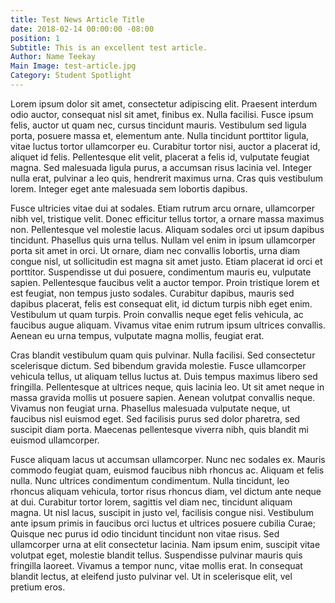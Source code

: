 ```yaml
---
title: Test News Article Title
date: 2018-02-14 00:00:00 -08:00
position: 1
Subtitle: This is an excellent test article.
Author: Name Teekay
Main Image: test-article.jpg
Category: Student Spotlight
---
```


Lorem ipsum dolor sit amet, consectetur adipiscing elit. Praesent interdum odio auctor, consequat nisl sit amet, finibus ex. Nulla facilisi. Fusce ipsum felis, auctor ut quam nec, cursus tincidunt mauris. Vestibulum sed ligula porta, posuere massa et, elementum ante. Nulla tincidunt porttitor ligula, vitae luctus tortor ullamcorper eu. Curabitur tortor nisi, auctor a placerat id, aliquet id felis. Pellentesque elit velit, placerat a felis id, vulputate feugiat magna. Sed malesuada ligula purus, a accumsan risus lacinia vel. Integer nulla erat, pulvinar a leo quis, hendrerit maximus urna. Cras quis vestibulum lorem. Integer eget ante malesuada sem lobortis dapibus.

Fusce ultricies vitae dui at sodales. Etiam rutrum arcu ornare, ullamcorper nibh vel, tristique velit. Donec efficitur tellus tortor, a ornare massa maximus non. Pellentesque vel molestie lacus. Aliquam sodales orci ut ipsum dapibus tincidunt. Phasellus quis urna tellus. Nullam vel enim in ipsum ullamcorper porta sit amet in orci. Ut ornare, diam nec convallis lobortis, urna diam congue nisl, ut sollicitudin est magna sit amet justo. Etiam placerat id orci et porttitor. Suspendisse ut dui posuere, condimentum mauris eu, vulputate sapien.
Pellentesque faucibus velit a auctor tempor. Proin tristique lorem et est feugiat, non tempus justo sodales. Curabitur dapibus, mauris sed dapibus placerat, felis est consequat elit, id dictum turpis nibh eget enim. Vestibulum ut quam turpis. Proin convallis neque eget felis vehicula, ac faucibus augue aliquam. Vivamus vitae enim rutrum ipsum ultrices convallis. Aenean eu urna tempus, vulputate magna mollis, feugiat erat.

Cras blandit vestibulum quam quis pulvinar. Nulla facilisi. Sed consectetur scelerisque dictum. Sed bibendum gravida molestie. Fusce ullamcorper vehicula tellus, ut aliquam tellus luctus at. Duis tempus maximus libero sed fringilla. Pellentesque at ultrices neque, quis lacinia leo. Ut sit amet neque in massa gravida mollis ut posuere sapien. Aenean volutpat convallis neque. Vivamus non feugiat urna. Phasellus malesuada vulputate neque, ut faucibus nisl euismod eget. Sed facilisis purus sed dolor pharetra, sed suscipit diam porta. Maecenas pellentesque viverra nibh, quis blandit mi euismod ullamcorper.

Fusce aliquam lacus ut accumsan ullamcorper. Nunc nec sodales ex. Mauris commodo feugiat quam, euismod faucibus nibh rhoncus ac. Aliquam et felis nulla. Nunc ultrices condimentum condimentum. Nulla tincidunt, leo rhoncus aliquam vehicula, tortor risus rhoncus diam, vel dictum ante neque at dui. Curabitur tortor lorem, sagittis vel diam nec, tincidunt aliquam magna. Ut nisl lacus, suscipit in justo vel, facilisis congue nisi. Vestibulum ante ipsum primis in faucibus orci luctus et ultrices posuere cubilia Curae; Quisque nec purus id odio tincidunt tincidunt non vitae risus. Sed ullamcorper urna at elit consectetur lacinia. Nam ipsum enim, suscipit vitae volutpat eget, molestie blandit tellus. Suspendisse pulvinar mauris quis fringilla laoreet. Vivamus a tempor nunc, vitae mollis erat. In consequat blandit lectus, at eleifend justo pulvinar vel. Ut in scelerisque elit, vel pretium eros.
